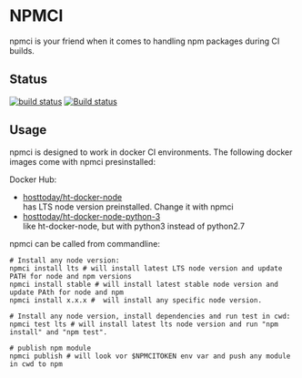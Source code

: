 # NPMCI
npmci is your friend when it comes to handling npm packages during CI builds.

## Status
[![build status](https://gitlab.com/pushrocks/npmci/badges/master/build.svg)](https://gitlab.com/pushrocks/npmci/commits/master)
[![Build status](https://ci.appveyor.com/api/projects/status/7h4qq2qtrke5a9vj/branch/master?svg=true)](https://ci.appveyor.com/project/philkunz/npmci/branch/master)

## Usage
npmci is designed to work in docker CI environments. The following docker images come with npmci presinstalled:

Docker Hub:

* [hosttoday/ht-docker-node](https://hub.docker.com/r/hosttoday/ht-docker-node/)  
has LTS node version preinstalled. Change it with npmci
* [hosttoday/ht-docker-node-python-3](https://hub.docker.com/r/hosttoday/ht-docker-node-python3/)  
like ht-docker-node, but with python3 instead of python2.7

npmci can be called from commandline:
```shell
# Install any node version:
npmci install lts # will install latest LTS node version and update PATH for node and npm versions
npmci install stable # will install latest stable node version and update PAth for node and npm
npmci install x.x.x #  will install any specific node version.

# Install any node version, install dependencies and run test in cwd:
npmci test lts # will install latest lts node version and run "npm install" and "npm test".

# publish npm module
npmci publish # will look vor $NPMCITOKEN env var and push any module in cwd to npm   
```

